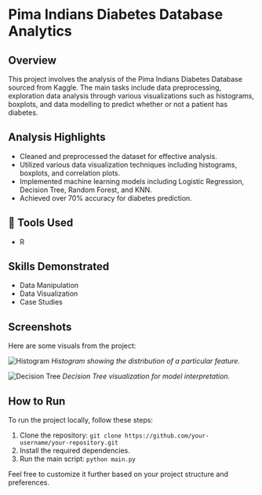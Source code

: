# Pima Indians Diabetes Database Analytics

## Overview
This project involves the analysis of the Pima Indians Diabetes Database sourced from Kaggle. The main tasks include data preprocessing, exploration data analysis through various visualizations such as histograms, boxplots, and data modelling to predict whether or not a patient has diabetes. 

## Analysis Highlights
- Cleaned and preprocessed the dataset for effective analysis.
- Utilized various data visualization techniques including histograms, boxplots, and correlation plots.
- Implemented machine learning models including Logistic Regression, Decision Tree, Random Forest, and KNN.
- Achieved over 70% accuracy for diabetes prediction.

## 🔧 Tools Used
- R

## Skills Demonstrated
- Data Manipulation
- Data Visualization
- Case Studies

## Screenshots
Here are some visuals from the project:

![Histogram](/images/histogram.png)
*Histogram showing the distribution of a particular feature.*

![Decision Tree](/images/decision_tree.png)
*Decision Tree visualization for model interpretation.*

## How to Run
To run the project locally, follow these steps:
1. Clone the repository: `git clone https://github.com/your-username/your-repository.git`
2. Install the required dependencies.
3. Run the main script: `python main.py`

Feel free to customize it further based on your project structure and preferences.
